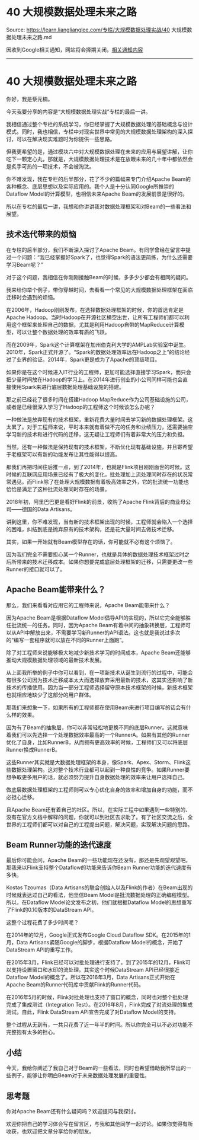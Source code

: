 # 40 大规模数据处理未来之路 

Source: https://learn.lianglianglee.com/专栏/大规模数据处理实战/40 大规模数据处理未来之路.md

因收到Google相关通知，网站将会择期关闭。[相关通知内容](https://lumendatabase.org/notices/44265620)

---

# 40 大规模数据处理未来之路

你好，我是蔡元楠。

今天我要分享的内容是“大规模数据处理实战”专栏的最后一讲。

我相信通过整个专栏的系统学习，你已经掌握了大规模数据处理的基础概念与设计模式。同时，我也相信，专栏中对现实世界中常见的大规模数据处理架构的深入探讨，可以在解决现实难题时为你提供一些思路。

但我更希望的是，通过模块六中对大规模数据处理在未来的应用与展望讲解，让你吃下一颗定心丸，那就是，大规模数据处理技术是在放眼未来的几十年中都依然会是炙手可热的一项技术，不会被淘汰。

你不难发现，我在专栏的后半部分，花了不少的篇幅来专门介绍Apache Beam的各种概念、底层思想以及实际应用的。我个人是十分认同Google所推崇的Dataflow Model的计算模型，也相信未来Apache Beam的发展前景是很好的。

所以在专栏的最后一讲，我想和你讲讲我对数据处理框架和对Beam的一些看法和展望。

## 技术迭代带来的烦恼

在专栏的后半部分，我们不断深入探讨了Apache Beam。有同学曾经在留言中提过一个问题：“我已经掌握好Spark了，也觉得Spark的语法更简练，为什么还需要学习Beam呢？”

对于这个问题，我相信在你刚刚接触Beam的时候，多多少少都会有相同的疑问。

我来给你举个例子，带你穿越时间，去看看一个常见的大规模数据处理框架在面临迁移时会遇到的烦恼。

在2006年，Hadoop刚刚发布，在选择数据处理框架的时候，你的首选肯定是Apache Hadoop。当时Hadoop在开源社区横空出世，让所有工程师们都可以利用这个框架来处理自己的数据，尤其是利用Hadoop自带的MapReduce计算模型，可以让整个数据处理的效率有质的飞跃。

而在2009年，Spark这个计算框架在加州伯克利大学的AMPLab实验室中诞生。2010年，Spark正式开源了。“Spark的数据处理效率远在Hadoop之上”的结论经过了业界的验证。2014年，Spark更是成为了Apache的顶级项目。

如果你是在这个时候进入IT行业的工程师，更加可能选择直接学习Spark，而只会把少量时间放在Hadoop的学习上。在2014年进行创业的小公司同样可能也会直接使用Spark来进行底层数据处理基础设施的搭建。

那之前已经花了很多时间在搭建Hadoop MapReduce作为公司基础设施的公司，或者是已经很深入学习了Hadoop的工程师这个时候该怎么办呢？

一种做法是放弃现有的技术框架，重新花费大量时间去学习新的数据处理框架。这太累了。对于工程师来说，平时本来就有着做不完的任务和业绩压力，还需要抽空学习新的技术和进行代码的迁移，这无疑让工程师们有着非常大的压力和负担。

当然，还有一种做法是保持现有的技术框架，不断优化现有基础设施，并且寄希望于老框架可以有新的功能发布让其性能得以提高。

那我们再把时间往后推一点，到了2014年，也就是Flink项目刚刚面世的时候。这时候的互联网应用场景已经有了极大的变化，批处理加上流处理同时存在的状况常常遇见。而Flink除了在处理大规模数据有着极高效率之外，它的批流统一功能也恰恰是满足了这种批流处理同时存在的场景。

2018年初，阿里巴巴更是看好Flink的前景，收购了Apache Flink背后的商业母公司——德国的Data Artisans。

讲到这里，你不难发现，当有新的技术框架出现的时候，工程师就会陷入一个选择的困难，纠结到底是抛弃原有的技术架构，还是花大量时间去做技术迁移。

其实，如果一开始就有Beam模型存在的话，你可能就不必有这个烦恼了。

因为我们完全不需要担心某一个Runner，也就是具体的数据处理技术框架过时之后所带来的技术迁移成本。如果你想要完成底层处理框架的迁移，只需要更改一些Runner的接口就可以了。

## Apache Beam能带来什么？

那么，我们来看看对应用它的工程师来说，Apache Beam能带来什么？

因为Apache Beam是根据Dataflow Model倡导API的实现的，所以它完全能够胜任批流统一的任务。同时，因为Apache Beam有着中间的抽象转换层，工程师可以从API中解放出来，不需要学习新Runner的API语法。这也就是我说过多次的“编写一套程序就可以放在不同的Runner上面跑”。

除了对工程师来说能够极大地减少新技术学习的时间成本，Apache Beam还能够推动大规模数据处理领域的最新技术发展。

从上面我所举的例子中你可以看到，在一项新技术从诞生到流行的过程中，可能会有很多公司因为技术迁移成本太大而选择放弃采用最新的技术，这其实还影响了新技术的传播使用。因为当一部分工程师选择留守原本技术框架的时候，新技术框架也就相应地缺少了这部分的用户群体。

那我们来想象一下，如果所有的工程师都在使用Beam来进行项目编写的话会有什么样的效果。

因为有了Beam的抽象层，你可以非常轻松地更换不同的底层Runner。这就意味着我们可以先选择一个处理数据效率最高的一个RunnerA。如果有其他的Runner优化了自身，比如RunnerB，从而拥有更高效率的时候，工程师们又可以将底层Runner换成RunnerB。

这些Runner其实就是大数据处理框架的本身，像Spark、Apex、Storm、Flink这些数据处理架构。这对整个技术行业都可以起到一种良性的竞争。如果Runner要想争取更多用户的话，就必须努力提升自身数据处理的效率来让用户选择自己。

做底层数据处理框架的工程师则可以专心优化自身的效率和增加自身的功能，而不必担心迁移。

且Apache Beam还有着自己的社区。所以，在实际工程中如果遇到一些特别的、没有在官方文档中解释的问题，你就可以到社区去求助了。有了社区交流之后，全世界的工程师们都可以对自己的工程提出问题，解决问题，实现解决问题的思路。

## Beam Runner功能的迭代速度

最后你可能会问，Apache Beam的一些功能现在还没有，那还是先观望观望吧。那我来以Flink支持整个Dataflow的功能来告诉你Beam Runner功能的迭代速度有多快。

Kostas Tzoumas（Data Artisans的联合创始人以及Flink的作者）在Beam出现的时候就表达过自己的看法，他坚信Beam Model是批流数据处理的正确编程模型。所以，在Dataflow Model论文发布之初，他们就根据Dataflow Model的思想重写了Flink的0.10版本的DataStream API。

这整个过程花费了多少时间呢？

在2014年的12月，Google正式发布Google Cloud Dataflow SDK。在2015年的1月，Data Artisans紧随Google的脚步，根据Dataflow Model的概念，开始了DataStream API的重写工作。

在2015年3月，Flink已经可以对批处理进行支持了。到了2015年的12月，Flink可以支持设置窗口和水印的流处理。其实这个时候DataStream API已经很接近Dataflow Model的概念了。所以在2016年3月，Data Artisans正式开始在Apache Beam的Runner代码库中贡献Flink的Runner代码。

在2016年5月的时候，Flink对批处理也支持了窗口的概念，同时也对整个批处理完成了集成测试（Integration Test）。在2016年8月，Flink完成了对流处理的集成测试。自此，Flink DataStream API宣告完成了对Dataflow Model的支持。

整个过程从无到有，一共只花费了近一年半的时间。所以你完全可以不必对功能不完整抱有太多的担心。

## 小结

今天，我给你阐述了我自己对于Beam的一些看法，同时也希望借助我所举出的一些例子，能够让你明白Beam对于未来数据处理发展的重要性。

## 思考题

你对Apache Beam还有什么疑问吗？欢迎提问与我探讨。

欢迎你把自己的学习体会写在留言区，与我和其他同学一起讨论。如果你觉得有所收获，也欢迎把文章分享给你的朋友。